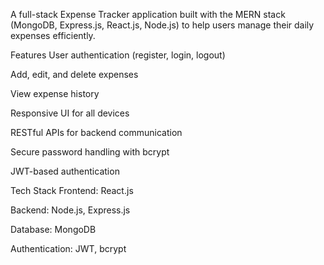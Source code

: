 A full-stack Expense Tracker application built with the MERN stack (MongoDB, Express.js, React.js, Node.js) to help users manage their daily expenses efficiently.

Features
User authentication (register, login, logout)

Add, edit, and delete expenses

View expense history

Responsive UI for all devices

RESTful APIs for backend communication

Secure password handling with bcrypt

JWT-based authentication

Tech Stack
Frontend: React.js

Backend: Node.js, Express.js

Database: MongoDB

Authentication: JWT, bcrypt
